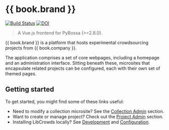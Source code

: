 # {{ book.brand }}

[![Build Status](https://travis-ci.org/LibCrowds/libcrowds.svg?branch=master)](https://travis-ci.org/LibCrowds/libcrowds)
[![DOI](https://zenodo.org/badge/92406558.svg)](https://zenodo.org/badge/latestdoi/92406558)

> A Vue.js frontend for PyBossa (>=2.8.0).

{{ book.brand }} is a platform that hosts experimental crowdsourcing projects from {{ book.company }}.

The application comprises a set of core webpages, including a homepage and an administration interface. Sitting beneath these, microsites that encapsulate related projects can be configured, each with their own set of themed pages.

## Getting started

To get started, you might find some of these links useful:

- Need to modify a collection microsite? See the [Collection Admin](admin/collection.md) section.
- Want to create or manage project? Check out the [Project Admin](admin/project.md) section.
- Installing LibCrowds locally? See [Development](development.md) and [Configuration](configuration.md).
